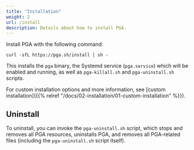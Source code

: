 ```yaml
---
title: "Installation"
weight: 2
url: /install
description: Details about how to install PGA.
---
```


Install PGA with the following command:

```
curl -sfL https://pga.sh/install | sh -
```

This installs the `pga` binary, the Systemd service (`pga.service`) which will be enabled and running, as well as `pga-killall.sh` and `pga-uninstall.sh` scripts.

For custom installation options and more information, see [custom installation]({{% relref "/docs/02-installation/01-custom-installation" %}}).

## Uninstall

To uninstall, you can invoke the `pga-uninstall.sh` script, which stops and removes all PGA resources, uninstalls PGA, and removes all PGA-related files (including the `pga-uninstall.sh` script itself).